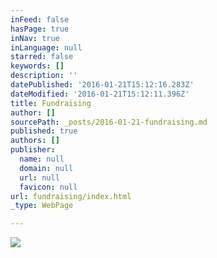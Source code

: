 ```yaml
---
inFeed: false
hasPage: true
inNav: true
inLanguage: null
starred: false
keywords: []
description: ''
datePublished: '2016-01-21T15:12:16.283Z'
dateModified: '2016-01-21T15:12:11.396Z'
title: Fundraising
author: []
sourcePath: _posts/2016-01-21-fundraising.md
published: true
authors: []
publisher:
  name: null
  domain: null
  url: null
  favicon: null
url: fundraising/index.html
_type: WebPage

---
```

![](https://the-grid-user-content.s3-us-west-2.amazonaws.com/61be5b42-89e3-4731-8e56-4236a16ee7e6.png)